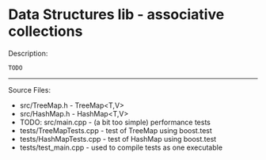 Data Structures lib - associative collections
====================================================================
Description:

    TODO

--------------------------------------------------------------------
Source Files:

   * src/TreeMap.h - TreeMap<T,V>
   * src/HashMap.h - HashMap<T,V>
   * TODO: src/main.cpp - (a bit too simple) performance tests
   * tests/TreeMapTests.cpp - test of TreeMap using boost.test
   * tests/HashMapTests.cpp - test of HashMap using boost.test
   * tests/test_main.cpp - used to compile tests as one executable

